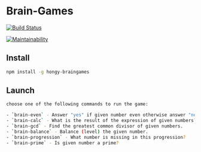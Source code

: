 # Brain-Games

[![Build Status](https://travis-ci.org/travis-ci/travis-web.svg?branch=master)](https://travis-ci.org/travis-ci/travis-web)

[![Maintainability](https://api.codeclimate.com/v1/badges/a99a88d28ad37a79dbf6/maintainability)](https://codeclimate.com/github/codeclimate/codeclimate/maintainability)

## Install
```bash
npm install -g hongy-braingames
```
## Launch
```bash
choose one of the following commands to run the game:

- `brain-even` - Answer "yes" if given number even otherwise answer "no".
- `brain-calc` - What is the result of the expression of given numbers?
- `brain-gcd` - Find the greatest common divisor of given numbers.
- `brain-balance` - Balance (level) the given number.
- `brain-progression` - What number is missing in this progression?
- `brain-prime` - Is given number a prime?
```
